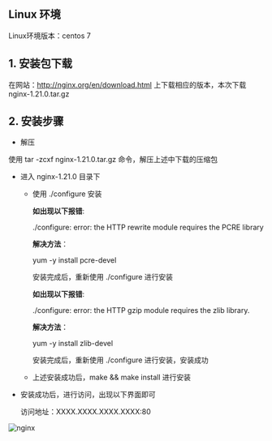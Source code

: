 ## Linux 环境

Linux环境版本：centos 7

## 1. 安装包下载

在网站：http://nginx.org/en/download.html 上下载相应的版本，本次下载 nginx-1.21.0.tar.gz 

## 2. 安装步骤

+ 解压

使用 tar -zcxf nginx-1.21.0.tar.gz 命令，解压上述中下载的压缩包

+ 进入 nginx-1.21.0 目录下

  + 使用 ./configure 安装

    **如出现以下报错**:

    ./configure: error: the HTTP rewrite module requires the PCRE library

    **解决方法**：

    yum -y install pcre-devel

    安装完成后，重新使用 ./configure 进行安装

    **如出现以下报错**:

    ./configure: error: the HTTP gzip module requires the zlib library.

    **解决方法**：

    yum -y install zlib-devel

    安装完成后，重新使用 ./configure 进行安装，安装成功

  + 上述安装成功后，make && make install 进行安装

+ 安装成功后，进行访问，出现以下界面即可

  访问地址：XXXX.XXXX.XXXX.XXXX:80

 ![nginx](E:\myself\project\blog\docs\advanced-testing\nginx\images\nginx.png)